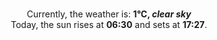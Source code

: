 <p  align="center"><br/>Currently, the weather is: <b> 1°C, <i>clear sky</i></b></br>Today, the sun rises at <b>06:30</b> and sets at <b>17:27</b>.</p>